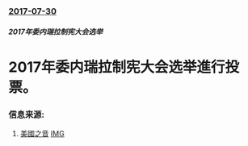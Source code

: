 ### [2017-07-30](/news/2017/07/30/index.md)

##### 2017年委内瑞拉制宪大会选举
# 2017年委内瑞拉制宪大会选举進行投票。 




### 信息来源:

1. [美國之音](https://www.voachinese.com/a/venezuela-political-crisis-controversial-vote/3964826.html) [IMG](https://gdb.voanews.com/F6EDB456-5ADB-4AC1-B593-4D2AB973F21C_cx0_cy3_cw0_w1200_r1_s.jpg)
